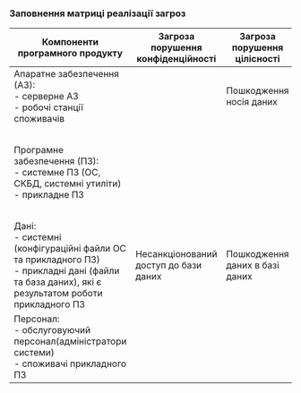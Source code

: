 ### Заповнення матриці реалізації загроз

| Компоненти<br>програмного продукту | Загроза<br>порушення<br>конфіденційності | Загроза<br>порушення<br>цілісності | Загроза<br>порушення<br>доступності |
|---|---|---|---|
| Апаратне забезпечення (АЗ):<br>- серверне АЗ<br>- робочі станції споживачів |  | Пошкодження носія даних | Відмова серверів<br>Пошкодження мікрофону |
| Програмне забезпечення (ПЗ):<br>- системне ПЗ (ОС, СКБД, системні утиліти)<br>- прикладне ПЗ |  |  | DoS-атака<br>Пошкодження драйверів мікрофону<br>Перевищення максимальної кількості користувачів |
| Дані:<br>- системні (конфігураційні файли ОС та прикладного ПЗ)<br>- прикладні дані (файли та база даних), які є результатом роботи прикладного ПЗ | Несанкціонований доступ до бази даних | Пошкодження даних в базі даних |  |
| Персонал:<br>- обслуговуючий персонал(адміністратори системи)<br>- споживачі прикладного ПЗ |  |  |  |